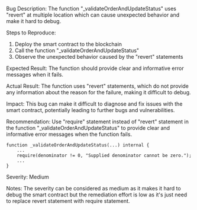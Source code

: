 
Bug Description:
The function "_validateOrderAndUpdateStatus" uses "revert" at multiple location which can cause unexpected behavior and make it hard to debug.

Steps to Reproduce:

1. Deploy the smart contract to the blockchain
2. Call the function "_validateOrderAndUpdateStatus"
3. Observe the unexpected behavior caused by the "revert" statements

Expected Result:
The function should provide clear and informative error messages when it fails.

Actual Result:
The function uses "revert" statements, which do not provide any information about the reason for the failure, making it difficult to debug.

Impact:
This bug can make it difficult to diagnose and fix issues with the smart contract, potentially leading to further bugs and vulnerabilities.

Recommendation:
Use "require" statement instead of "revert" statement in the function "_validateOrderAndUpdateStatus" to provide clear and informative error messages when the function fails.

```
function _validateOrderAndUpdateStatus(...) internal {
    ...
    require(denominator != 0, "Supplied denominator cannot be zero.");
    ...
}
```

Severity: Medium

Notes: The severity can be considered as medium as it makes it hard to debug the smart contract but the remediation effort is low as it's just need to replace revert statement with require statement.

